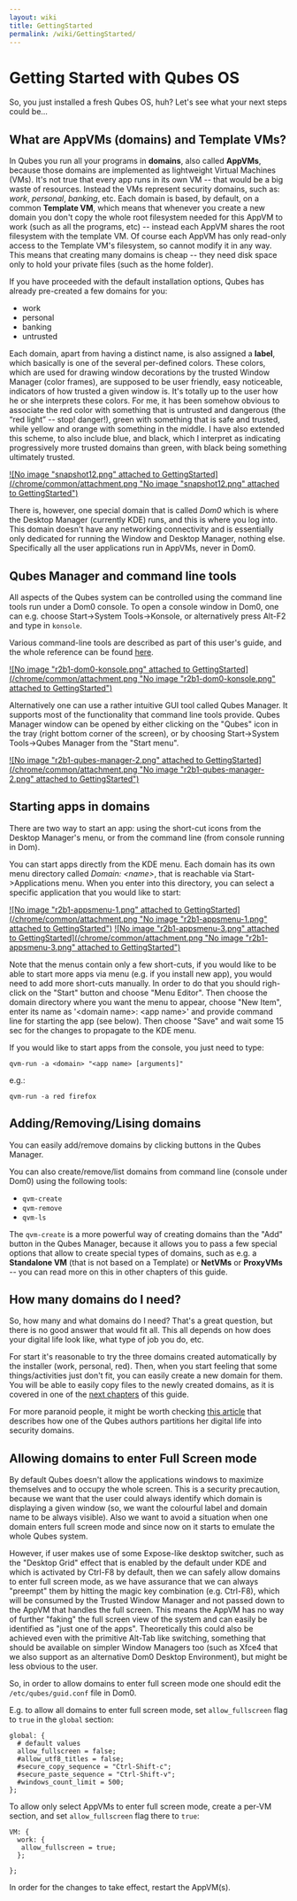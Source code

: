 ```yaml
---
layout: wiki
title: GettingStarted
permalink: /wiki/GettingStarted/
---
```


Getting Started with Qubes OS
=============================

So, you just installed a fresh Qubes OS, huh? Let's see what your next steps could be...

What are AppVMs (domains) and Template VMs?
-------------------------------------------

In Qubes you run all your programs in **domains**, also called **AppVMs**, because those domains are implemented as lightweight Virtual Machines (VMs). It's not true that every app runs in its own VM -- that would be a big waste of resources. Instead the VMs represent security domains, such as: *work*, *personal*, *banking*, etc. Each domain is based, by default, on a common **Template VM**, which means that whenever you create a new domain you don't copy the whole root filesystem needed for this AppVM to work (such as all the programs, etc) -- instead each AppVM shares the root filesystem with the template VM. Of course each AppVM has only read-only access to the Template VM's filesystem, so cannot modify it in any way. This means that creating many domains is cheap -- they need disk space only to hold your private files (such as the home folder).

If you have proceeded with the default installation options, Qubes has already pre-created a few domains for you:

-   work
-   personal
-   banking
-   untrusted

Each domain, apart from having a distinct name, is also assigned a **label**, which basically is one of the several per-defined colors. These colors, which are used for drawing window decorations by the trusted Window Manager (color frames), are supposed to be user friendly, easy noticeable, indicators of how trusted a given window is. It's totally up to the user how he or she interprets these colors. For me, it has been somehow obvious to associate the red color with something that is untrusted and dangerous (the “red light” -- stop! danger!), green with something that is safe and trusted, while yellow and orange with something in the middle. I have also extended this scheme, to also include blue, and black, which I interpret as indicating progressively more trusted domains than green, with black being something ultimately trusted.

[![No image "snapshot12.png" attached to GettingStarted](/chrome/common/attachment.png "No image "snapshot12.png" attached to GettingStarted")](/attachment/wiki/GettingStarted/snapshot12.png)

There is, however, one special domain that is called *Dom0* which is where the Desktop Manager (currently KDE) runs, and this is where you log into. This domain doesn't have any networking connectivity and is essentially only dedicated for running the Window and Desktop Manager, nothing else. Specifically all the user applications run in AppVMs, never in Dom0.

Qubes Manager and command line tools
------------------------------------

All aspects of the Qubes system can be controlled using the command line tools run under a Dom0 console. To open a console window in Dom0, one can e.g. choose Start-\>System Tools-\>Konsole, or alternatively press Alt-F2 and type in `konsole`.

Various command-line tools are described as part of this user's guide, and the whole reference can be found [here](/wiki/DomZeroTools).

[![No image "r2b1-dom0-konsole.png" attached to GettingStarted](/chrome/common/attachment.png "No image "r2b1-dom0-konsole.png" attached to GettingStarted")](/attachment/wiki/GettingStarted/r2b1-dom0-konsole.png)

Alternatively one can use a rather intuitive GUI tool called Qubes Manager. It supports most of the functionality that command line tools provide. Qubes Manager window can be opened by either clicking on the "Qubes" icon in the tray (right bottom corner of the screen), or by choosing Start-\>System Tools-\>Qubes Manager from the "Start menu".

[![No image "r2b1-qubes-manager-2.png" attached to GettingStarted](/chrome/common/attachment.png "No image "r2b1-qubes-manager-2.png" attached to GettingStarted")](/attachment/wiki/GettingStarted/r2b1-qubes-manager-2.png)

Starting apps in domains
------------------------

There are two way to start an app: using the short-cut icons from the Desktop Manager's menu, or from the command line (from console running in Dom).

You can start apps directly from the KDE menu. Each domain has its own menu directory called *Domain: \<name\>*, that is reachable via Start-\>Applications menu. When you enter into this directory, you can select a specific application that you would like to start:

[![No image "r2b1-appsmenu-1.png" attached to GettingStarted](/chrome/common/attachment.png "No image "r2b1-appsmenu-1.png" attached to GettingStarted")](/attachment/wiki/GettingStarted/r2b1-appsmenu-1.png) [![No image "r2b1-appsmenu-3.png" attached to GettingStarted](/chrome/common/attachment.png "No image "r2b1-appsmenu-3.png" attached to GettingStarted")](/attachment/wiki/GettingStarted/r2b1-appsmenu-3.png)

Note that the menus contain only a few short-cuts, if you would like to be able to start more apps via menu (e.g. if you install new app), you would need to add more short-cuts manually. In order to do that you should righ-click on the "Start" button and choose "Menu Editor". Then choose the domain directory where you want the menu to appear, choose "New Item", enter its name as '\<domain name\>: \<app name\>' and provide command line for starting the app (see below). Then choose "Save" and wait some 15 sec for the changes to propagate to the KDE menu.

If you would like to start apps from the console, you just need to type:

``` {.wiki}
qvm-run -a <domain> "<app name> [arguments]"
```

e.g.:

``` {.wiki}
qvm-run -a red firefox
```

Adding/Removing/Lising domains
------------------------------

You can easily add/remove domains by clicking buttons in the Qubes Manager.

You can also create/remove/list domains from command line (console under Dom0) using the following tools:

-   `qvm-create`
-   `qvm-remove`
-   `qvm-ls`

The `qvm-create` is a more powerful way of creating domains than the "Add" button in the Qubes Manager, because it allows you to pass a few special options that allow to create special types of domains, such as e.g. a **Standalone VM** (that is not based on a Template) or **NetVMs** or **ProxyVMs** -- you can read more on this in other chapters of this guide.

How many domains do I need?
---------------------------

So, how many and what domains do I need? That's a great question, but there is no good answer that would fit all. This all depends on how does your digital life look like, what type of job you do, etc.

For start it's reasonable to try the three domains created automatically by the installer (work, personal, red). Then, when you start feeling that some things/activities just don't fit, you can easily create a new domain for them. You will be able to easily copy files to the newly created domains, as it is covered in one of the [next chapters](/wiki/CopyingFiles) of this guide.

For more paranoid people, it might be worth checking [​this article](http://theinvisiblethings.blogspot.com/2011/03/partitioning-my-digital-life-into.html) that describes how one of the Qubes authors partitions her digital life into security domains.

Allowing domains to enter Full Screen mode
------------------------------------------

By default Qubes doesn't allow the applications windows to maximize themselves and to occupy the whole screen. This is a security precaution, because we want that the user could always identify which domain is displaying a given window (so, we want the colourful label and domain name to be always visible). Also we want to avoid a situation when one domain enters full screen mode and since now on it starts to emulate the whole Qubes system.

However, if user makes use of some Expose-like desktop switcher, such as the "Desktop Grid" effect that is enabled by the default under KDE and which is activated by Ctrl-F8 by default, then we can safely allow domains to enter full screen mode, as we have assurance that we can always "preempt" them by hitting the magic key combination (e.g. Ctrl-F8), which will be consumed by the Trusted Window Manager and not passed down to the AppVM that handles the full screen. This means the AppVM has no way of further "faking" the full screen view of the system and can easily be identified as "just one of the apps". Theoretically this could also be achieved even with the primitive Alt-Tab like switching, something that should be available on simpler Window Managers too (such as Xfce4 that we also support as an alternative Dom0 Desktop Environment), but might be less obvious to the user.

So, in order to allow domains to enter full screen mode one should edit the `/etc/qubes/guid.conf` file in Dom0.

E.g. to allow all domains to enter full screen mode, set `allow_fullscreen` flag to `true` in the `global` section:

``` {.wiki}
global: {
  # default values
  allow_fullscreen = false;
  #allow_utf8_titles = false;
  #secure_copy_sequence = "Ctrl-Shift-c";
  #secure_paste_sequence = "Ctrl-Shift-v";
  #windows_count_limit = 500;
};
```

To allow only select AppVMs to enter full screen mode, create a per-VM section, and set `allow_fullscreen` flag there to `true`:

``` {.wiki}
VM: {
  work: {
   allow_fullscreen = true;
  };

};
```

In order for the changes to take effect, restart the AppVM(s).
